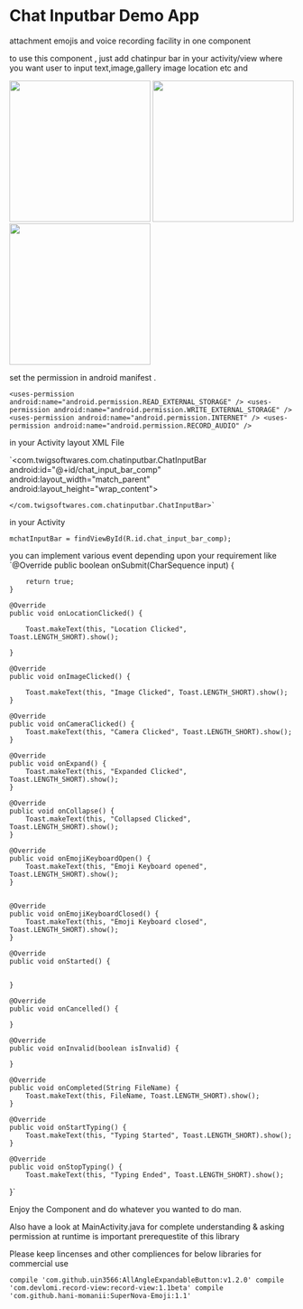 # Chat Inputbar Demo App
attachment emojis and voice recording facility in one component


to use this component , just add chatinpur bar in your activity/view where you want user to input text,image,gallery image location etc and 


<img src="https://github.com/tusharuit25/ChatInputbarDemoApp/blob/master/app/src/main/res/drawable/Emoji.png" width="250" /> 
<img src="https://github.com/tusharuit25/ChatInputbarDemoApp/blob/master/app/src/main/res/drawable/Record_snap.png" width="250"/> 
<img src="https://github.com/tusharuit25/ChatInputbarDemoApp/blob/master/app/src/main/res/drawable/attachment.png" width="250"/> 


set the permission in android manifest .

`<uses-permission android:name="android.permission.READ_EXTERNAL_STORAGE" />
<uses-permission android:name="android.permission.WRITE_EXTERNAL_STORAGE" />
<uses-permission android:name="android.permission.INTERNET" />
<uses-permission android:name="android.permission.RECORD_AUDIO" />`


in your Activity layout XML File 

 `<com.twigsoftwares.com.chatinputbar.ChatInputBar
        android:id="@+id/chat_input_bar_comp"
        android:layout_width="match_parent"
        android:layout_height="wrap_content">

    </com.twigsoftwares.com.chatinputbar.ChatInputBar>`
    
in your Activity 

`mchatInputBar = findViewById(R.id.chat_input_bar_comp);`

you can implement various event depending upon your requirement like
`@Override
    public boolean onSubmit(CharSequence input) {

        return true;
    }

    @Override
    public void onLocationClicked() {

        Toast.makeText(this, "Location Clicked", Toast.LENGTH_SHORT).show();

    }

    @Override
    public void onImageClicked() {

        Toast.makeText(this, "Image Clicked", Toast.LENGTH_SHORT).show();
    }

    @Override
    public void onCameraClicked() {
        Toast.makeText(this, "Camera Clicked", Toast.LENGTH_SHORT).show();
    }

    @Override
    public void onExpand() {
        Toast.makeText(this, "Expanded Clicked", Toast.LENGTH_SHORT).show();
    }

    @Override
    public void onCollapse() {
        Toast.makeText(this, "Collapsed Clicked", Toast.LENGTH_SHORT).show();
    }

    @Override
    public void onEmojiKeyboardOpen() {
        Toast.makeText(this, "Emoji Keyboard opened", Toast.LENGTH_SHORT).show();
    }


    @Override
    public void onEmojiKeyboardClosed() {
        Toast.makeText(this, "Emoji Keyboard closed", Toast.LENGTH_SHORT).show();
    }

    @Override
    public void onStarted() {


    }

    @Override
    public void onCancelled() {

    }

    @Override
    public void onInvalid(boolean isInvalid) {

    }

    @Override
    public void onCompleted(String FileName) {
        Toast.makeText(this, FileName, Toast.LENGTH_SHORT).show();
    }

    @Override
    public void onStartTyping() {
        Toast.makeText(this, "Typing Started", Toast.LENGTH_SHORT).show();
    }

    @Override
    public void onStopTyping() {
        Toast.makeText(this, "Typing Ended", Toast.LENGTH_SHORT).show();
}`
    
    
Enjoy the Component and do whatever you wanted to do man.

Also have a look at MainActivity.java for complete understanding & asking permission at runtime is important prerequestite of this library

Please keep lincenses and other compliences for below libraries for commercial use

`compile 'com.github.uin3566:AllAngleExpandableButton:v1.2.0'
compile 'com.devlomi.record-view:record-view:1.1beta'
compile 'com.github.hani-momanii:SuperNova-Emoji:1.1'`



